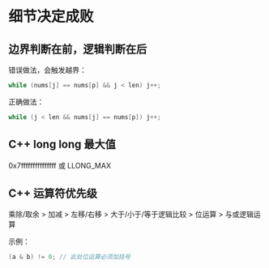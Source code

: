 # 细节决定成败

## 边界判断在前，逻辑判断在后

错误做法，会触发越界：

```c
while (nums[j] == nums[p] && j < len) j++;
```

正确做法：

```c
while (j < len && nums[j] == nums[p]) j++;
```

## C++ long long 最大值

0x7fffffffffffffff 或 LLONG_MAX

## C++ 运算符优先级

乘除/取余 > 加减 > 左移/右移 > 大于/小于/等于逻辑比较 > 位运算 > 与或逻辑运算

示例：

```C++
(a & b) != 0; // 此处位运算必须加括号
```
